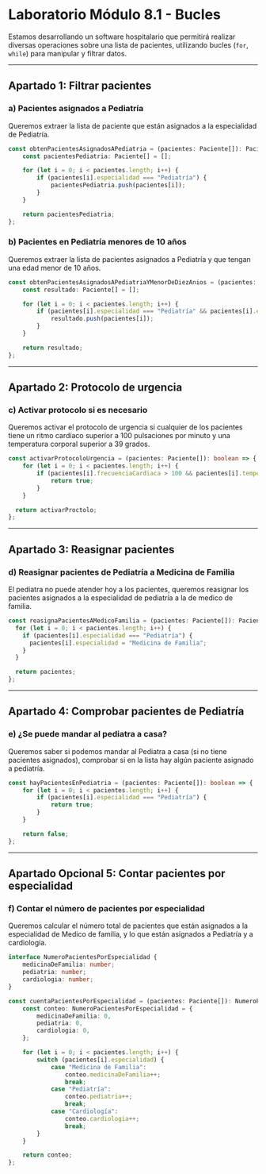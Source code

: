 # Laboratorio Módulo 8.1 - Bucles

Estamos desarrollando un software hospitalario que permitirá realizar diversas operaciones sobre una lista de pacientes, utilizando bucles (`for`, `while`) para manipular y filtrar datos.

---

## Apartado 1: Filtrar pacientes

### a) Pacientes asignados a Pediatría
Queremos extraer la lista de paciente que están asignados a la especialidad de Pediatría.

```typescript
const obtenPacientesAsignadosAPediatria = (pacientes: Paciente[]): Paciente[] => {
    const pacientesPediatria: Paciente[] = [];

    for (let i = 0; i < pacientes.length; i++) {
        if (pacientes[i].especialidad === "Pediatría") {
            pacientesPediatria.push(pacientes[i]);
        }
    }

    return pacientesPediatria;
};
```

### b) Pacientes en Pediatría menores de 10 años
Queremos extraer la lista de pacientes asignados a Pediatría y que tengan una edad menor de 10 años.

```typescript
const obtenPacientesAsignadosAPediatriaYMenorDeDiezAnios = (pacientes: Paciente[]): Paciente[] => {
    const resultado: Paciente[] = [];

    for (let i = 0; i < pacientes.length; i++) {
        if (pacientes[i].especialidad === "Pediatría" && pacientes[i].edad < 10) {
            resultado.push(pacientes[i]);
        }
    }

    return resultado;
};
```

---

## Apartado 2: Protocolo de urgencia

### c) Activar protocolo si es necesario
Queremos activar el protocolo de urgencia si cualquier de los pacientes tiene un ritmo cardíaco superior a 100 pulsaciones por minuto y una temperatura corporal superior a 39 grados.

```typescript
const activarProtocoloUrgencia = (pacientes: Paciente[]): boolean => {
    for (let i = 0; i < pacientes.length; i++) {
        if (pacientes[i].frecuenciaCardiaca > 100 && pacientes[i].temperatura > 39) {
            return true;
        }
    }

  return activarProctolo;
};
```

---

## Apartado 3: Reasignar pacientes

### d) Reasignar pacientes de Pediatría a Medicina de Familia
El pediatra no puede atender hoy a los pacientes, queremos reasignar los pacientes asignados a la especialidad de pediatría a la de medico de familia.

```typescript
const reasignaPacientesAMedicoFamilia = (pacientes: Paciente[]): Paciente[] => {
  for (let i = 0; i < pacientes.length; i++) {
    if (pacientes[i].especialidad === "Pediatría") {
      pacientes[i].especialidad = "Medicina de Familia"; 
    }
  }

  return pacientes; 
};
```

---

## Apartado 4: Comprobar pacientes de Pediatría

### e) ¿Se puede mandar al pediatra a casa?
Queremos saber si podemos mandar al Pediatra a casa (si no tiene pacientes asignados), comprobar si en la lista hay algún paciente asignado a pediatría.

```typescript
const hayPacientesEnPediatria = (pacientes: Paciente[]): boolean => {
    for (let i = 0; i < pacientes.length; i++) {
        if (pacientes[i].especialidad === "Pediatría") {
            return true;
        }
    }

    return false;
};
```

---

## Apartado Opcional 5: Contar pacientes por especialidad

### f) Contar el número de pacientes por especialidad
Queremos calcular el número total de pacientes que están asignados a la especialidad de Medico de familia, y lo que están asignados a Pediatría y a cardiología.

```typescript
interface NumeroPacientesPorEspecialidad {
    medicinaDeFamilia: number;
    pediatria: number;
    cardiologia: number;
}

const cuentaPacientesPorEspecialidad = (pacientes: Paciente[]): NumeroPacientesPorEspecialidad => {
    const conteo: NumeroPacientesPorEspecialidad = {
        medicinaDeFamilia: 0,
        pediatria: 0,
        cardiologia: 0,
    };

    for (let i = 0; i < pacientes.length; i++) {
        switch (pacientes[i].especialidad) {
            case "Medicina de Familia":
                conteo.medicinaDeFamilia++;
                break;
            case "Pediatría":
                conteo.pediatria++;
                break;
            case "Cardiología":
                conteo.cardiologia++;
                break;
        }
    }

    return conteo;
};
```
